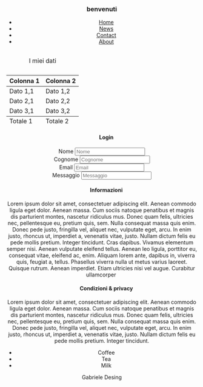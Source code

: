<!DOCTYPE html>
<head>
    <title>Retro Condo</title>
    <link href="https://fonts.googleapis.com/css?family=Ubuntu" rel="stylesheet">
    <link href="/css/style.css" rel="stylesheet" type="text/css">
</head>
<body>
<header>
<div style="max-width:1000px;margin:0 auto;">
<h3 class="titolo">benvenuti </h3>
  <ul>
  <li><a href="#home">Home</a></li>
  <li><a href="#news">News</a></li>
  <li><a href="#contact">Contact</a></li>
  <li><a href="#about">About</a></li>
</ul>
    <table>
<caption>
<p>I miei dati</p>
</caption>
<thead>
<tr><th>Colonna 1</th><th>Colonna 2</th></tr>
</thead>
<tfoot>
<tr><td>Totale 1</td><td>Totale 2</td></tr>
</tfoot>
<tbody>
<tr><td>Dato 1,1</td><td>Dato 1,2</td></tr>
<tr><td>Dato 2,1</td><td>Dato 2,2</td></tr>
<tr><td>Dato 3,1</td><td>Dato 3,2</td></tr>
</tbody>
</table>
<ul class= "a">
<h4>Login</h4>
</ul>
<form autocomplete="off" method="post">
<label>Nome  </label>
<input type="text" placeholder="Nome"> <br />
<label>Cognome</label>
<input type="text" placeholder="Cognome"> <br />
<label>Email  </label>
<input type="email" placeholder="Email"> <br />
<label>Messaggio</label>
<input type="text" placeholder="Messaggio"> <br />
</form>
<ul class= "a">
<h4>Informazioni</h4>
</ul>
<p>Lorem ipsum dolor sit amet, consectetuer adipiscing elit. Aenean commodo ligula eget dolor. Aenean massa. Cum sociis natoque penatibus et magnis dis parturient montes, nascetur ridiculus mus. Donec quam felis, ultricies nec, pellentesque eu, pretium quis, sem. Nulla consequat massa quis enim. Donec pede justo, fringilla vel, aliquet nec, vulputate eget, arcu. In enim justo, rhoncus ut, imperdiet a, venenatis vitae, justo. Nullam dictum felis eu pede mollis pretium. Integer tincidunt. Cras dapibus. Vivamus elementum semper nisi. Aenean vulputate eleifend tellus. Aenean leo ligula, porttitor eu, consequat vitae, eleifend ac, enim. Aliquam lorem ante, dapibus in, viverra quis, feugiat a, tellus. Phasellus viverra nulla ut metus varius laoreet. Quisque rutrum. Aenean imperdiet. Etiam ultricies nisi vel augue. Curabitur ullamcorper  </p>

<ul class= "a">
<h4> Condizioni & privacy </h4>
</ul>

<p>Lorem ipsum dolor sit amet, consectetuer adipiscing elit. Aenean commodo ligula eget dolor. Aenean massa. Cum sociis natoque penatibus et magnis dis parturient montes, nascetur ridiculus mus. Donec quam felis, ultricies nec, pellentesque eu, pretium quis, sem. Nulla consequat massa quis enim. Donec pede justo, fringilla vel, aliquet nec, vulputate eget, arcu. In enim justo, rhoncus ut, imperdiet a, venenatis vitae, justo. Nullam dictum felis eu pede mollis pretium. Integer tincidunt.
</p>

<ul>
  <li>Coffee</li>
  <li>Tea</li>
  <li>Milk</li>
  </ul>
<div id="myDiv">
Gabriele Desing
</div>

</div>
</header>
</body>
